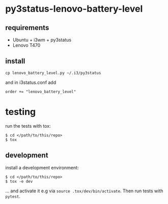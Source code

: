 
# py3status-lenovo-battery-level

## requirements
 - Ubuntu + i3wm + py3status
 - Lenovo T470
 
## install

```text
cp lenovo_battery_level.py ~/.i3/py3status  
```

and in i3status.conf add 
```text
order += "lenovo_battery_level"
```

# testing

run the tests with tox:

```console
$ cd </path/to/this/repo>
$ tox
```

## development

install a development environment:

```console
$ cd </path/to/this/repo>
$ tox -e dev
```

... and activate it e.g via `source .tox/dev/bin/activate`. Then run tests with `pytest`.
